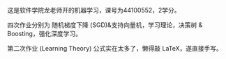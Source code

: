 这是软件学院龙老师开的机器学习，课号为44100552，2学分。

四次作业分别为 随机梯度下降 (SGD)&支持向量机，学习理论，决策树 & Boosting，强化深度学习。

第二次作业 (Learning Theory) 公式实在太多了，懒得敲 LaTeX，遂直接手写。
